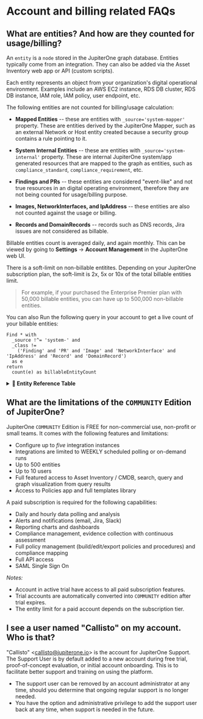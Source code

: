 # Account and billing related FAQs

## What are entities? And how are they counted for usage/billing?

An `entity` is a `node` stored in the JupiterOne graph database. Entities
typically come from an integration. They can also be added via the Asset
Inventory web app or API (custom scripts).

Each entity represents an object from your organization's digital operational
environment. Examples include an AWS EC2 instance, RDS DB cluster, RDS DB
instance, IAM role, IAM policy, user endpoint, etc.

The following entities are not counted for billing/usage calculation:

- **Mapped Entities** -- these are entities with `_source='system-mapper'`
  property. These are entities derived by the JupiterOne Mapper, such as an
  external Network or Host entity created because a security group contains a
  rule pointing to it.

- **System Internal Entities** -- these are entities with `_source='system-internal'`
  property. These are internal JupiterOne system/app generated resources that
  are mapped to the graph as entities, such as `compliance_standard`, 
  `compliance_requirement`, etc.

- **Findings and PRs** -- these entities are considered "event-like" and not
  true resources in an digital operating environment, therefore they are not
  being counted for usage/billing purpose.

- **Images, NetworkInterfaces, and IpAddress** -- these entities are also not
  counted against the usage or billing.

- **Records and DomainRecords** -- records such as DNS records, Jira issues are not considered
  as billable.

Billable entities count is averaged daily, and again monthly. This can be viewed
by going to **Settings** -> **Account Management** in the JupiterOne web UI.

There is a soft-limit on non-billable entitites. Depending on your JupiterOne
subscription plan, the soft-limit is 2x, 5x or 10x of the total billable
entities limit.

> For example, if your purchased the Enterprise Premier plan with 50,000 billable
> entities, you can have up to 500,000 non-billable entities.

You can also Run the following query in your account to get a live count of your
billable entities:

```j1ql
Find * with
  _source !^= 'system-' and
  _class !=
    ('Finding' and 'PR' and 'Image' and 'NetworkInterface' and 'IpAddress' and 'Record' and 'DomainRecord')
  as e
return
  count(e) as billableEntityCount
```

<details>
  <summary style='cursor: pointer;'><strong>🚩 Entity Reference Table</strong></summary>

<!--THE FOLLOW SECTION IS AUTO-GENERATED. DO NOT EDIT.-->
<!--BEGIN Entity Billing Reference table-->

Entity             | Description             | Billable
------             | -----------             | --------
`AccessKey`        | A key used to grant access, such as ssh-key, access-key, api-key/token, mfa-token/device, etc. | Yes 
`AccessPolicy`     | A policy for access control assigned to a Host, Role, User, UserGroup, or Service. | Yes 
`AccessRole`       | An access control role mapped to a Principal (e.g. user, group, or service). | Yes 
`Account`          | An organizational account for a service or a set of services (e.g. AWS, Okta, Bitbucket Team, Google G-Suite account, Apple Developer Account). Each Account should be connected to a Service. | Yes 
`Application`      | A software product or application. | Yes 
`ApplicationEndpoint` | An application endpoint is a program interface that either initiates or receives a request, such as an API. | Yes 
`Assessment`       | An object to represent an assessment, including both compliance assessment such as a HIPAA Risk Assessment or a technical assessment such as a Penetration Testing. Each assessment should have findings (e.g. Vulnerability or Risk) associated. | Yes 
`Attacker`         | An attacker or threat actor. | Yes 
`Backup`           | A specific repository or data store containing backup data. | Yes 
`Certificate`      | A digital Certificate such as an SSL or S/MIME certificate. | Yes 
`Channel`          | A communication channel, such as a Slack channel or AWS SNS topic. | Yes 
`Cluster`          | A cluster of compute or database resources/workloads. | Yes 
`CodeCommit`       | A code commit to a repo. The commit id is captured in the _id property of the Entity. | Yes 
`CodeDeploy`       | A code deploy job. | Yes 
`CodeModule`       | A software module. Such as an npm_module or java_library. | Yes 
`CodeRepo`         | A source code repository. A CodeRepo is also a DataRepository therefore should carry all the required properties of DataRepository. | Yes 
`CodeReview`       | A code review record. | Yes 
`Configuration`    | A Configuration contains definitions that describe a resource such as a Task, Deployment or Workload. For example, an `aws_ecs_task_definition` is a `Configuration`. | Yes 
`Container`        | A standard unit of software that packages up code and all its dependencies and configurations. | Yes 
`Control`          | A security or IT Control. A control can be implemented by a vendor/service, a person/team, a program/process, an automation code/script/configuration, or a system/host/device. Therefore, this is most likely an additional Class applied to a Service (e.g. Okta SSO), a Device (e.g. a physical firewall), or a HostAgent (e.g. Carbon Black CbDefense Agent). Controls are mapped to security policy procedures and compliance standards/requirements. | Yes 
`ControlPolicy`    | An technical or operational policy with rules that govern (or enforce, evaluate, monitor) a security control. | Yes 
`CryptoKey`        | A key used to perform cryptographic functions, such as an encryption key. | Yes 
`DataObject`       | An individual data object, such as an aws-s3-object, sharepoint-document, source-code, or a file (on disk). The exact data type is described in the _type property of the Entity. | Yes 
`DataStore`        | A virtual repository where data is stored, such as aws-s3-bucket, aws-rds-cluster, aws-dynamodb-table, bitbucket-repo, sharepoint-site, docker-registry. The exact type is described in the _type property of the Entity. | Yes 
`Database`         | A database cluster/instance. | Yes 
`Deployment`       | A deployment of code, application, infrastructure or service. For example, a Kubernetes deployment. An auto scaling group is also considered a deployment. | Yes 
`Device`           | A physical device or media, such as a server, laptop, workstation, smartphone, tablet, router, firewall, switch, wifi-access-point, usb-drive, etc. The exact data type is described in the _type property of the Entity. | Yes 
`Directory`        | Directory, such as LDAP or Active Directory. | Yes 
`Disk`             | A disk storage device such as an AWS EBS volume | Yes 
`Document`         | A document or data object. | Yes 
`Domain`           | An internet domain. | Yes 
`DomainRecord`     | The DNS Record of a Domain Zone. | No 
`DomainZone`       | The DNS Zone of an Internet Domain. | Yes 
`Finding`          | A security finding, which may be a vulnerability or just an informative issue. A single finding may impact one or more resources. The `IMPACTS` relationship between the Vulnerability and the resource entity that was impacted serves as the record of the finding. The `IMPACTS` relationship carries properties such as 'identifiedOn', 'remediatedOn', 'remediationDueOn', 'issueLink', etc. | No 
`Firewall`         | A piece of hardware or software that protects a network/host/application. | Yes 
`Framework`        | An object to represent a standard compliance or technical security framework. | Yes 
`Function`         | A virtual application function. For example, an aws_lambda_function, azure_function, or google_cloud_function | Yes 
`Gateway`          | A gateway/proxy that can be a system/appliance or software service, such as a network router or application gateway. | Yes 
`Group`            | A defined, generic group of Entities. This could represent a group of Resources, Users, Workloads, DataRepositories, etc. | Yes 
`Host`             | A compute instance that itself owns a whole network stack and serves as an environment for workloads. Typically it runs an operating system. The exact host type is described in the _type property of the Entity. The UUID of the host should be captured in the _id property of the Entity | Yes 
`HostAgent`        | A software agent or sensor that runs on a host/endpoint. | Yes 
`Image`            | A system image. For example, an AWS AMI (Amazon Machine Image). | No 
`Incident`         | An operational or security incident. | Yes 
`Internet`         | The Internet node in the graph. There should be only one Internet node. | No 
`IpAddress`        | An re-assignable IpAddress resource entity. Do not create an entity for an IP Address _configured_ on a Host. Use this only if the IP Address is a reusable resource, such as an Elastic IP Address object in AWS. | No 
`Key`              | An ssh-key, access-key, api-key/token, pgp-key, etc. | Yes 
`Logs`             | A specific repository or destination containing application, network, or system logs. | Yes 
`Module`           | A software or hardware module. Such as an npm_module or java_library. | Yes 
`Network`          | A network, such as an aws-vpc, aws-subnet, cisco-meraki-vlan. | Yes 
`NetworkEndpoint`  | A network endpoint for connecting to or accessing network resources. For example, NFS mount targets or VPN endpoints. | Yes 
`NetworkInterface` | An re-assignable software defined network interface resource entity. Do not create an entity for a network interface _configured_ on a Host. Use this only if the network interface is a reusable resource, such as an Elastic Network Interface object in AWS. | No 
`Organization`     | An organization, such as a company (e.g. JupiterOne) or a business unit (e.g. HR). An organization can be internal or external. Note that there is a more specific Vendor class. | Yes 
`PR`               | A pull request. | No 
`PasswordPolicy`   | A password policy is a specific `Ruleset`. It is separately defined because of its pervasive usage across digital environments and the well known properties (such as length and complexity) unique to a password policy. | Yes 
`Person`           | An entity that represents an actual person, such as an employee of an organization. | Yes 
`Policy`           | A written policy documentation. | Yes 
`Procedure`        | A written procedure and control documentation. A Procedure typically `IMPLEMENTS` a parent Policy. An actual Control further `IMPLEMENTS` a Procedure. | Yes 
`Process`          | A compute process -- i.e. an instance of a computer program / software application that is being executed by one or many threads. This is NOT a program level operational process (i.e. a Procedure). | Yes 
`Product`          | A product developed by the organization, such as a software product. | Yes 
`Program`          | A program. For example, a bug bounty/vuln disclosure program. | Yes 
`Project`          | A software development project. Can be used for other generic projects as well but the defined properties are geared towards software development projects. | Yes 
`Queue`            | A scheduling queue of computing processes or devices. | Yes 
`Record`           | A DNS record; or an official record (e.g. Risk); or a written document (e.g. Policy/Procedure); or a reference (e.g. Vulnerability/Weakness). The exact record type is captured in the _type property of the Entity. | No 
`Repository`       | A repository that contains resources. For example, a Docker container registry repository hosting Docker container images. | Yes 
`Requirement`      | An individual requirement for security, compliance, regulation or design. | Yes 
`Resource`         | A generic assignable resource. A resource is typically non-functional by itself unless used by or attached to a host or workload. | Yes 
`Review`           | A review record. | Yes 
`Risk`             | An object that represents an identified Risk as the result of an Assessment. The collection of Risk objects in JupiterOne make up the Risk Register. A Control may have a `MITIGATES` relationship to a Risk. | Yes 
`Root`             | The root node in the graph. There should be only one Root node per organization account. | Yes 
`Rule`             | An operational or configuration compliance rule, often part of a Ruleset. | Yes 
`Ruleset`          | An operational or configuration compliance ruleset with rules that govern (or enforce, evaluate, monitor) a security control or IT system. | Yes 
`Scanner`          | A system vulnerability, application code or network infrastructure scanner. | Yes 
`Section`          | An object to represent a section such as a compliance section. | Yes 
`Service`          | A service provided by a vendor. | Yes 
`Site`             | The physical location of an organization. A Person (i.e. employee) would typically has a relationship to a Site (i.e. located_at or work_at). Also used as the abstract reference to AWS Regions. | Yes 
`Standard`         | An object to represent a standard such as a compliance or technical standard. | Yes 
`Subscription`     | A subscription to a service or channel. | Yes 
`Task`             | A computational task. Examples include AWS Batch Job, ECS Task, etc. | Yes 
`Team`             | A team consists of multiple member Person entities. For example, the Development team or the Security team. | Yes 
`ThreatIntel`      | Threat intelligence captures information collected from vulnerability risk analysis by those with substantive expertise and access to all-source information. Threat intelligence helps a security professional determine the risk of a vulnerability finding to their organization. | Yes 
`Training`         | A training module, such as a security awareness training or secure development training. | Yes 
`User`             | A user account/login to access certain systems and/or services. Examples include okta-user, aws-iam-user, ssh-user, local-user (on a host), etc. | Yes 
`UserGroup`        | A user group, typically associated with some type of access control, such as a group in Okta or in Office365. If a UserGroup has an access policy attached, and all member Users of the UserGroup would inherit the policy. | Yes 
`Vault`            | A collection of secrets such as a key ring | Yes 
`Vendor`           | An external organization that is a vendor or service provider. | Yes 
`Vulnerability`    | A security vulnerability (application or system or infrastructure). A single vulnerability may relate to multiple findings and impact multiple resources. The `IMPACTS` relationship between the Vulnerability and the resource entity that was impacted serves as the record of the finding. The `IMPACTS` relationship carries properties such as 'identifiedOn', 'remediatedOn', 'remediationDueOn', 'issueLink', etc. | Yes 
`Weakness`         | A security weakness. | Yes 
`Workload`         | A virtual compute instance, it could be an aws-ec2-instance, a docker-container, an aws-lambda-function, an application-process, or a vmware-instance. The exact workload type is described in the _type property of the Entity. | Yes 
\[System Mapped Entities\]   | Entities with `_source='system-mapper'`   | No 
\[System Internal Entities\] | Entities with `_source='system-internal'` | No 
\[Custom Created Entities\]  | Entities created with a custom-defined _class or _type | Yes 

<!--END Entity Billing Reference table-->

</details>

## What are the limitations of the `COMMUNITY` Edition of JupiterOne? 

JupiterOne `COMMUNITY` Edition is FREE for non-commercial use, non-profit or
small teams. It comes with the following features and limitations:

- Configure up to *five* integration instances
- Integrations are limited to WEEKLY scheduled polling or on-demand runs
- Up to 500 entities
- Up to 10 users
- Full featured access to Asset Inventory / CMDB, search, query and 
  graph visualization from query results
- Access to Policies app and full templates library

A paid subscription is required for the following capabilities:

- Daily and hourly data polling and analysis
- Alerts and notifications (email, Jira, Slack)
- Reporting charts and dashboards
- Compliance management, evidence collection with continuous assessment
- Full policy management (build/edit/export policies and procedures) and 
  compliance mapping
- Full API access
- SAML Single Sign On

_Notes:_

- Account in active trial have access to all paid subscription features.
- Trial accounts are automatically converted into `COMMUNITY` edition after
  trial expires.
- The entity limit for a paid account depends on the subscription tier.

## I see a user named "Callisto" on my account. Who is that?

"Callisto" \<callisto@jupiterone.io\> is the account for JupiterOne Support. The
Support User is by default added to a new account during free trial,
proof-of-concept evaluation, or initial account onboarding. This is to
facilitate better support and training on using the platform.

- The support user can be removed by an account administrator at any time,
  should you determine that ongoing regular support is no longer needed.
- You have the option and administrative privilege to add the support user back
  at any time, when support is needed in the future.
